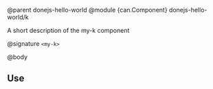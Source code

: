 @parent donejs-hello-world
@module {can.Component} donejs-hello-world/k <my-k>

A short description of the my-k component

@signature `<my-k>`

@body

## Use

